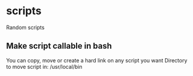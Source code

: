 # scripts
Random scripts

## Make script callable in bash
You can copy, move or create a hard link on any script you want
Directory to move script in: /usr/local/bin 